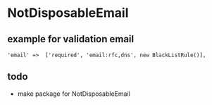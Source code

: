 # NotDisposableEmail

## example for validation email

` 'email' =>  ['required', 'email:rfc,dns', new BlackListRule()],
`

## todo 
* make package for NotDisposableEmail